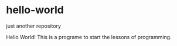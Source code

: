 # hello-world
just another repository

Hello World!
This is a programe to start the lessons of programming.

